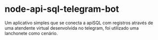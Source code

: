 # node-api-sql-telegram-bot
Um aplicativo simples que se conecta a apiSQL com registros através de uma atendente virtual desenvolvida no telegram, foi utilizado uma lanchonete como cenário.
